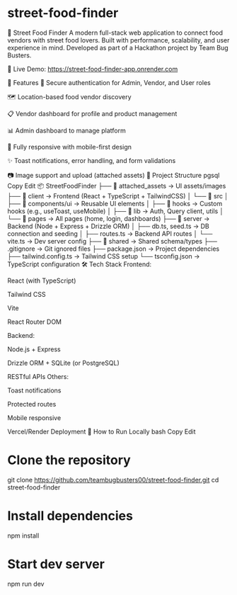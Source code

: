 ﻿# street-food-finder
🍜 Street Food Finder
A modern full-stack web application to connect food vendors with street food lovers. Built with performance, scalability, and user experience in mind.
Developed as part of a Hackathon project by Team Bug Busters.

🔗 Live Demo: https://street-food-finder-app.onrender.com

🚀 Features
🔐 Secure authentication for Admin, Vendor, and User roles

🗺️ Location-based food vendor discovery

📋 Vendor dashboard for profile and product management

📊 Admin dashboard to manage platform

📱 Fully responsive with mobile-first design

✨ Toast notifications, error handling, and form validations

📷 Image support and upload (attached assets)
📁 Project Structure
pgsql
Copy
Edit
📦 StreetFoodFinder
├── 📁 attached_assets       → UI assets/images
├── 📁 client                → Frontend (React + TypeScript + TailwindCSS)
│   └── 📁 src
│       ├── 📁 components/ui → Reusable UI elements
│       ├── 📁 hooks         → Custom hooks (e.g., useToast, useMobile)
│       ├── 📁 lib           → Auth, Query client, utils
│       └── 📁 pages         → All pages (home, login, dashboards)
├── 📁 server                → Backend (Node + Express + Drizzle ORM)
│   ├── db.ts, seed.ts      → DB connection and seeding
│   ├── routes.ts           → Backend API routes
│   └── vite.ts             → Dev server config
├── 📁 shared                → Shared schema/types
├── .gitignore              → Git ignored files
├── package.json            → Project dependencies
├── tailwind.config.ts      → Tailwind CSS setup
└── tsconfig.json           → TypeScript configuration
🛠️ Tech Stack
Frontend:

React (with TypeScript)

Tailwind CSS

Vite

React Router DOM

Backend:

Node.js + Express

Drizzle ORM + SQLite (or PostgreSQL)

RESTful APIs
Others:

Toast notifications

Protected routes

Mobile responsive

Vercel/Render Deployment
🧠 How to Run Locally
bash
Copy
Edit
# Clone the repository
git clone https://github.com/teambugbusters00/street-food-finder.git
cd street-food-finder

# Install dependencies
npm install

# Start dev server
npm run dev
